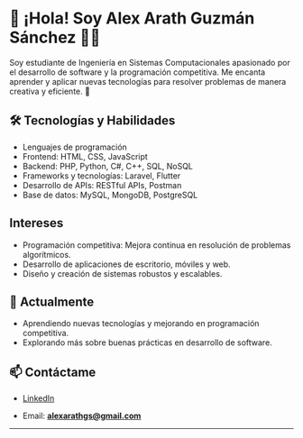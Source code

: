 # 👋 ¡Hola! Soy Alex Arath Guzmán Sánchez 👨‍💻

Soy estudiante de Ingeniería en Sistemas Computacionales apasionado por el desarrollo de software y la programación competitiva. Me encanta aprender y aplicar nuevas tecnologías para resolver problemas de manera creativa y eficiente. 🚀

## 🛠️ Tecnologías y Habilidades
  - Lenguajes de programación
  - Frontend: HTML, CSS, JavaScript
  - Backend: PHP, Python, C#, C++, SQL, NoSQL
  - Frameworks y tecnologías: Laravel, Flutter
  - Desarrollo de APIs: RESTful APIs, Postman
  - Base de datos: MySQL, MongoDB, PostgreSQL

## Intereses
  - Programación competitiva: Mejora continua en resolución de problemas algorítmicos.
  - Desarrollo de aplicaciones de escritorio, móviles y web.
  - Diseño y creación de sistemas robustos y escalables.

## 🌟 Actualmente

- Aprendiendo nuevas tecnologías y mejorando en programación competitiva.
- Explorando más sobre buenas prácticas en desarrollo de software.

## 📫 Contáctame

  - [LinkedIn](https://www.linkedin.com/in/alex-guzman-sanchez-1b87ab334/)
    
  - Email: **alexarathgs@gmail.com**

---
